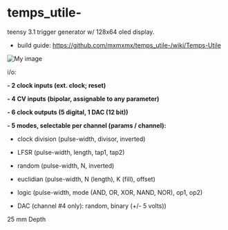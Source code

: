 temps_utile-
============

teensy 3.1 trigger generator w/ 128x64 oled display.

- build guide: https://github.com/mxmxmx/temps_utile-/wiki/Temps-Utile


![My image](https://farm4.staticflickr.com/3948/15552392087_8fb300d861_z.jpg)


i/o:

**- 2 clock inputs (ext. clock; reset)**

**- 4 CV inputs (bipolar, assignable to any parameter)**

**- 6 clock outputs (5 digital, 1 DAC (12 bit))**

**- 5 modes, selectable per channel (params / channel):** 

- clock division (pulse-width, divisor, inverted)

- LFSR (pulse-width, length, tap1, tap2)

- random (pulse-width, N, inverted)

- euclidian (pulse-width, N (length), K (fill), offset)

- logic (pulse-width, mode (AND, OR, XOR, NAND, NOR), op1, op2)

- DAC (channel #4 only): random, binary (+/- 5 volts))

25 mm Depth


